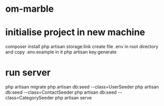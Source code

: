 # om-marble

# initialise project in new machine 
composer install
php artisan storage:link
create file .env in root directory and copy .env.example in it
php artisan key:generate

# run server
php artisan migrate
php artisan db:seed --class=UserSeeder
php artisan db:seed --class=ContactSeeder
php artisan db:seed --class=CategorySeeder
php artisan serve